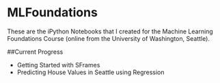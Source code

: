 # MLFoundations
These are the iPython Notebooks that I created for the Machine Learning Foundations Course (online from the University of Washington, Seattle).

##Current Progress
- Getting Started with SFrames
- Predicting House Values in Seattle using Regression
